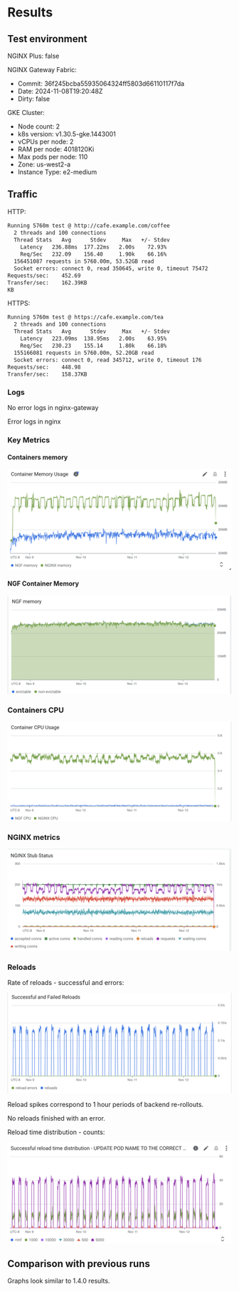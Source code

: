 # Results

## Test environment

NGINX Plus: false

NGINX Gateway Fabric:

- Commit: 36f245bcba55935064324ff5803d66110117f7da
- Date: 2024-11-08T19:20:48Z
- Dirty: false

GKE Cluster:

- Node count: 2
- k8s version: v1.30.5-gke.1443001
- vCPUs per node: 2
- RAM per node: 4018120Ki
- Max pods per node: 110
- Zone: us-west2-a
- Instance Type: e2-medium

## Traffic

HTTP:

```text
Running 5760m test @ http://cafe.example.com/coffee
  2 threads and 100 connections
  Thread Stats   Avg      Stdev     Max   +/- Stdev
    Latency   236.88ms  177.22ms   2.00s    72.93%
    Req/Sec   232.09    156.40     1.90k    66.16%
  156451087 requests in 5760.00m, 53.52GB read
  Socket errors: connect 0, read 350645, write 0, timeout 75472
Requests/sec:    452.69
Transfer/sec:    162.39KB
KB
```

HTTPS:

```text
Running 5760m test @ https://cafe.example.com/tea
  2 threads and 100 connections
  Thread Stats   Avg      Stdev     Max   +/- Stdev
    Latency   223.09ms  138.95ms   2.00s    63.95%
    Req/Sec   230.23    155.14     1.80k    66.18%
  155166081 requests in 5760.00m, 52.20GB read
  Socket errors: connect 0, read 345712, write 0, timeout 176
Requests/sec:    448.98
Transfer/sec:    158.37KB

```


### Logs

No error logs in nginx-gateway

Error logs in nginx

### Key Metrics

#### Containers memory

![oss-memory.png](oss-memory.png)

#### NGF Container Memory

![oss-ngf-memory.png](oss-ngf-memory.png)

### Containers CPU

![oss-cpu.png](oss-cpu.png)

### NGINX metrics

![oss-stub-status.png](oss-stub-status.png)

### Reloads

Rate of reloads - successful and errors:

![oss-reloads.png](oss-reloads.png)

Reload spikes correspond to 1 hour periods of backend re-rollouts.

No reloads finished with an error.

Reload time distribution - counts:

![oss-reload-time.png](oss-reload-time.png)


## Comparison with previous runs

Graphs look similar to 1.4.0 results.
